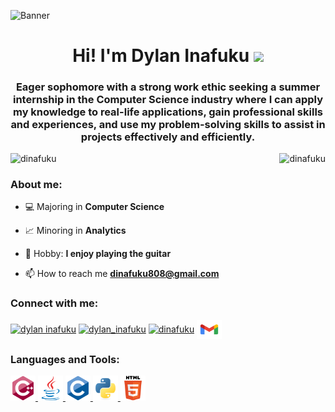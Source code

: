 <img align="middle" alt="Banner" height=320 width="1100" src="https://miro.medium.com/max/1400/1*VMmvImch6VU5pc2VktY1uw.gif">
<h1 align="center">Hi! I'm Dylan Inafuku <img src="https://raw.githubusercontent.com/MartinHeinz/MartinHeinz/master/wave.gif" width="30px"></h1>
<h3 align="center">Eager sophomore with a strong work ethic seeking a summer internship in the Computer Science industry where I can apply my knowledge to real-life applications, gain professional skills and experiences, and use my problem-solving skills to assist in projects effectively and efficiently.</h3>

<img align="right" src="https://github-readme-stats.vercel.app/api/top-langs?username=dinafuku&theme=dark&show_icons=true&locale=en" alt="dinafuku" />

<p align="left"> <img src="https://komarev.com/ghpvc/?username=dinafuku&label=Profile%20views&color=0e75b6&style=flat" alt="dinafuku" /> </p>

<h3 align="left">About me:</h3>

- 💻 Majoring in **Computer Science**

- 📈 Minoring in **Analytics**

- 🎵 Hobby: **I enjoy playing the guitar** 

- 📫 How to reach me **dinafuku808@gmail.com**

<!-- <img align="right" src="https://i.pinimg.com/originals/e4/26/70/e426702edf874b181aced1e2fa5c6cde.gif" alt="Coding" height = "180" width="300"> -->

<h3 align="left">Connect with me:</h3>


<p align="left">
<a href="https://www.linkedin.com/in/dylan-inafuku/" target="blank"><img align="center" src="https://raw.githubusercontent.com/rahuldkjain/github-profile-readme-generator/master/src/images/icons/Social/linked-in-alt.svg" alt="dylan inafuku" height="30" width="40" /></a>
<a href="https://instagram.com/dylan_inafuku" target="blank"><img align="center" src="https://raw.githubusercontent.com/rahuldkjain/github-profile-readme-generator/master/src/images/icons/Social/instagram.svg" alt="dylan_inafuku" height="30" width="40" /></a>
<a href="https://www.leetcode.com/dinafuku" target="blank"><img align="center" src="https://raw.githubusercontent.com/rahuldkjain/github-profile-readme-generator/master/src/images/icons/Social/leet-code.svg" alt="dinafuku" height="30" width="40" /></a>
<a href="mailto:dinafuku808@gmail.com" target="blank"><img align="center" src="https://github.com/edent/SuperTinyIcons/blob/master/images/svg/gmail.svg" alt="dinafuku" height="30" width="40" /></a>
</p>

<h3 align="left">Languages and Tools:</h3>
<p align="left"> <a href="https://www.w3schools.com/cpp/" target="_blank" rel="noreferrer"> <img src="https://raw.githubusercontent.com/devicons/devicon/master/icons/cplusplus/cplusplus-original.svg" alt="cplusplus" width="40" height="40"/> </a> <a href="https://www.java.com" target="_blank" rel="noreferrer"> <img src="https://raw.githubusercontent.com/devicons/devicon/master/icons/java/java-original.svg" alt="java" width="40" height="40"/> </a> <a href="https://www.cprogramming.com/" target="_blank" rel="noreferrer"> <img src="https://raw.githubusercontent.com/devicons/devicon/master/icons/c/c-original.svg" alt="c" width="40" height="40"/> </a> <a href="https://www.python.org" target="_blank" rel="noreferrer"> <img src="https://raw.githubusercontent.com/devicons/devicon/master/icons/python/python-original.svg" alt="python" width="40" height="40"/> </a> <a href="https://www.w3.org/html/" target="_blank" rel="noreferrer"> <img src="https://raw.githubusercontent.com/devicons/devicon/master/icons/html5/html5-original-wordmark.svg" alt="html5" width="40" height="40"/> </a> </p>

<!-- ![Top Langs](https://github-readme-stats.vercel.app/api/top-langs/?username=dinafuku&theme=dark&layout=compact) -->

<!-- <p><img align="left" src="https://github-readme-stats.vercel.app/api/top-langs?username=dinafuku&theme=dark&show_icons=true&locale=en&layout=compact" alt="dinafuku" /></p> -->

<!-- <p>&nbsp;<img align="center" src="https://github-readme-stats.vercel.app/api?username=dinafuku&show_icons=true&locale=en" alt="dinafuku" /></p>

<p><img align="center" src="https://github-readme-streak-stats.herokuapp.com/?user=dinafuku&" alt="dinafuku" /></p> -->
